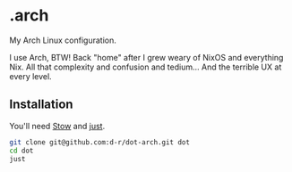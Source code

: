 # .arch

My Arch Linux configuration.

I use Arch, BTW! Back "home" after I grew weary of NixOS and everything Nix. All that complexity and confusion and tedium... And the terrible UX at every level.

## Installation

You'll need [Stow](https://www.gnu.org/software/stow/) and [just](https://github.com/casey/just).

```sh
git clone git@github.com:d-r/dot-arch.git dot
cd dot
just
```

